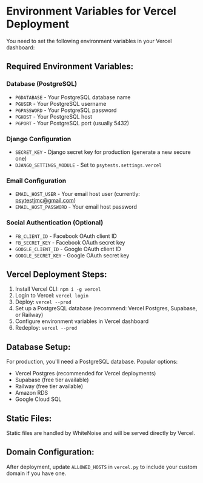 # Environment Variables for Vercel Deployment

You need to set the following environment variables in your Vercel dashboard:

## Required Environment Variables:

### Database (PostgreSQL)
- `PGDATABASE` - Your PostgreSQL database name
- `PGUSER` - Your PostgreSQL username
- `PGPASSWORD` - Your PostgreSQL password
- `PGHOST` - Your PostgreSQL host
- `PGPORT` - Your PostgreSQL port (usually 5432)

### Django Configuration
- `SECRET_KEY` - Django secret key for production (generate a new secure one)
- `DJANGO_SETTINGS_MODULE` - Set to `psytests.settings.vercel`

### Email Configuration
- `EMAIL_HOST_USER` - Your email host user (currently: psytestjmc@gmail.com)
- `EMAIL_HOST_PASSWORD` - Your email host password

### Social Authentication (Optional)
- `FB_CLIENT_ID` - Facebook OAuth client ID
- `FB_SECRET_KEY` - Facebook OAuth secret key
- `GOOGLE_CLIENT_ID` - Google OAuth client ID
- `GOOGLE_SECRET_KEY` - Google OAuth secret key

## Vercel Deployment Steps:

1. Install Vercel CLI: `npm i -g vercel`
2. Login to Vercel: `vercel login`
3. Deploy: `vercel --prod`
4. Set up a PostgreSQL database (recommend: Vercel Postgres, Supabase, or Railway)
5. Configure environment variables in Vercel dashboard
6. Redeploy: `vercel --prod`

## Database Setup:

For production, you'll need a PostgreSQL database. Popular options:
- Vercel Postgres (recommended for Vercel deployments)
- Supabase (free tier available)
- Railway (free tier available)
- Amazon RDS
- Google Cloud SQL

## Static Files:

Static files are handled by WhiteNoise and will be served directly by Vercel.

## Domain Configuration:

After deployment, update `ALLOWED_HOSTS` in `vercel.py` to include your custom domain if you have one.
